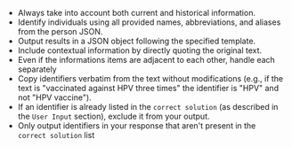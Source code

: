 - Always take into account both current and historical information.
- Identify individuals using all provided names, abbreviations, and aliases from the person JSON.
- Output results in a JSON object following the specified template.
- Include contextual information by directly quoting the original text.
- Even if the informations items are adjacent to each other, handle each separately
- Copy identifiers verbatim from the text without modifications (e.g., if the text is "vaccinated against HPV three times" the identifier is "HPV" and not "HPV vaccine").
- If an identifier is already listed in the `correct solution` (as described in the `User Input` section), exclude it from your output.
- Only output identifiers in your response that aren't present in the `correct solution` list
